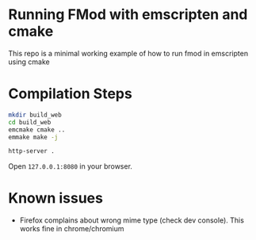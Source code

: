 # Running FMod with emscripten and cmake

This repo is a minimal working example of how to run fmod in emscripten using cmake

# Compilation Steps

```bash
mkdir build_web
cd build_web
emcmake cmake ..
emmake make -j

http-server .
```

Open `127.0.0.1:8080` in your browser.

# Known issues

- Firefox complains about wrong mime type (check dev console). This works fine in chrome/chromium 
